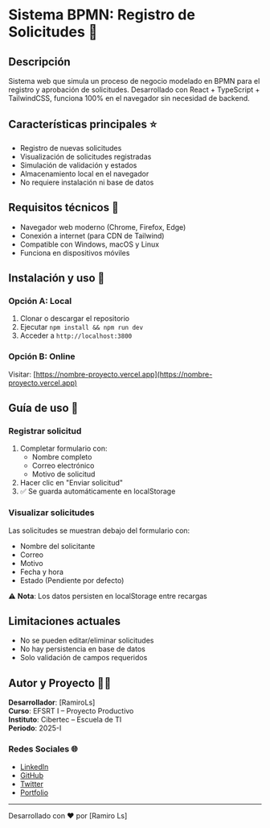 # Sistema BPMN: Registro de Solicitudes 📝

## Descripción
Sistema web que simula un proceso de negocio modelado en BPMN para el registro y aprobación de solicitudes. Desarrollado con React + TypeScript + TailwindCSS, funciona 100% en el navegador sin necesidad de backend.

## Características principales ⭐
- Registro de nuevas solicitudes
- Visualización de solicitudes registradas 
- Simulación de validación y estados
- Almacenamiento local en el navegador
- No requiere instalación ni base de datos

## Requisitos técnicos 🔧
- Navegador web moderno (Chrome, Firefox, Edge)
- Conexión a internet (para CDN de Tailwind)
- Compatible con Windows, macOS y Linux
- Funciona en dispositivos móviles

## Instalación y uso 🚀

### Opción A: Local
1. Clonar o descargar el repositorio
2. Ejecutar `npm install && npm run dev`
3. Acceder a `http://localhost:3800`

### Opción B: Online
Visitar: [https://nombre-proyecto.vercel.app](https://nombre-proyecto.vercel.app)

## Guía de uso 📖

### Registrar solicitud
1. Completar formulario con:
   - Nombre completo
   - Correo electrónico  
   - Motivo de solicitud
2. Hacer clic en "Enviar solicitud"
3. ✅ Se guarda automáticamente en localStorage

### Visualizar solicitudes
Las solicitudes se muestran debajo del formulario con:
- Nombre del solicitante
- Correo
- Motivo
- Fecha y hora
- Estado (Pendiente por defecto)

⚠️ **Nota**: Los datos persisten en localStorage entre recargas

## Limitaciones actuales
- No se pueden editar/eliminar solicitudes
- No hay persistencia en base de datos
- Solo validación de campos requeridos

## Autor y Proyecto 👨‍💻

**Desarrollador**: [RamiroLs]  
**Curso**: EFSRT I – Proyecto Productivo  
**Instituto**: Cibertec – Escuela de TI  
**Periodo**: 2025-I

### Redes Sociales 🌐
- [LinkedIn](https://linkedin.com/in/tu-usuario)
- [GitHub](https://github.com/tu-usuario)
- [Twitter](https://twitter.com/tu-usuario)
- [Portfolio](https://tu-portfolio.com)

---
Desarrollado con ❤️ por [Ramiro Ls]